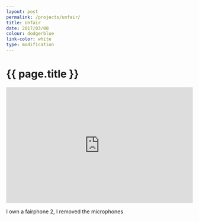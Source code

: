 ```yaml
---
layout: post
permalink: /projects/unfair/
title: Unfair
date: 2017/03/08
colour: dodgerblue
link-color: white
type: modification
---
```


# {{ page.title }}

<style> 
.video-container {
        position: relative;
        padding-bottom: 56.25%;
        padding-top: 30px; height: 0; overflow: hidden;
}
 
 .video-container iframe,
 .video-container object,
 .video-container embed {
        position: absolute;
        top: 0;
        left: 0;
        width: 100%;
        height: 100%;
 }
</style>

<div class="video-container">
<iframe src="https://www.youtube.com/embed/ksKA4OwujoI" frameborder="0" width="560" height="315" allowfullscreen></iframe>
</div>


I own a fairphone 2, I removed the microphones
